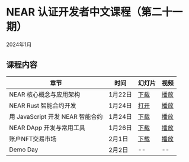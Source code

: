 # NEAR 认证开发者中文课程（第二十一期）

2024年1月

## 课程内容

| 章节 | 时间 | 幻灯片 | 视频 | 
| ----- | ----- | ----- | ----- |
| NEAR 核心概念与应用架构 | 1月22日 | [下载](https://github.com/near-x/ncd-cn/raw/master/cohorts/ncd-cn-6/slides/NEAR%20%E8%AE%A4%E8%AF%81%E5%BC%80%E5%8F%91%E8%80%85%EF%BC%881%EF%BC%89%EF%BC%9ANEAR%20%E6%A0%B8%E5%BF%83%E6%A6%82%E5%BF%B5%E4%B8%8E%E5%BA%94%E7%94%A8%E6%9E%B6%E6%9E%84.pdf) | [播放](https://www.bilibili.com/video/BV1AT4y1S7ms/) |
| NEAR Rust 智能合约开发 | 1月24日 | [打开](https://shimo.im/presentation/NJkbW7V6XzcEv2AR/) | [播放](https://www.bilibili.com/video/BV1Jq4y1Y74z/) |
| 用 JavaScript 开发 NEAR 智能合约 | 1月24日 | [下载](https://github.com/near-x/ncd-cn/raw/master/cohorts/ncd-cn-8/slides/NEAR%20%E8%AE%A4%E8%AF%81%E5%BC%80%E5%8F%91%E8%80%85%EF%BC%8826%EF%BC%89%EF%BC%9A%20%E7%94%A8%20JavaScript%20%E5%BC%80%E5%8F%91%20NEAR%20%E6%99%BA%E8%83%BD%E5%90%88%E7%BA%A6.pdf) | [播放](https://www.bilibili.com/video/BV1wS4y1z7oT/) |
| NEAR DApp 开发与常用工具 | 1月26日 | [下载](https://github.com/near-x/ncd-cn/raw/master/cohorts/ncd-cn-1/slides/NEAR%20%E8%AE%A4%E8%AF%81%E5%BC%80%E5%8F%91%E8%80%85%EF%BC%883%EF%BC%89%EF%BC%9ANEAR%20DApp%20%E5%BC%80%E5%8F%91%E4%B8%8E%E5%B8%B8%E7%94%A8%E5%B7%A5%E5%85%B7.pdf) | [播放](https://www.bilibili.com/video/BV1vu411q7gp/) |
| 账户NFT交易市场 | 2月1日 | [下载](https://bit.ly/ncd-cn-namesky) | [播放](https://www.bilibili.com/video/BV1mm41197Ea/) |
| Demo Day | 2月2日 | -- | -- |
